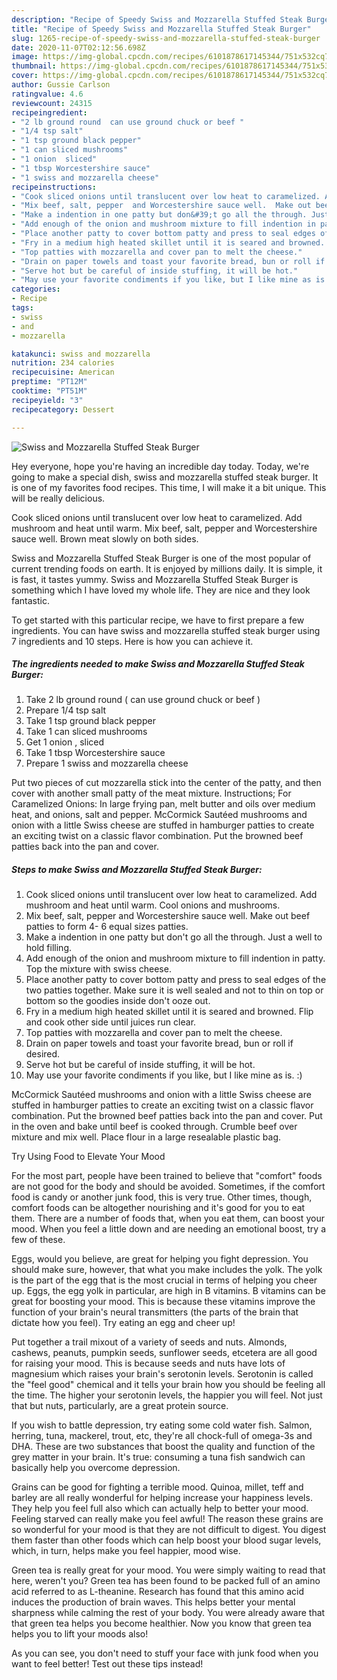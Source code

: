 ```yaml
---
description: "Recipe of Speedy Swiss and Mozzarella Stuffed Steak Burger"
title: "Recipe of Speedy Swiss and Mozzarella Stuffed Steak Burger"
slug: 1265-recipe-of-speedy-swiss-and-mozzarella-stuffed-steak-burger
date: 2020-11-07T02:12:56.698Z
image: https://img-global.cpcdn.com/recipes/6101878617145344/751x532cq70/swiss-and-mozzarella-stuffed-steak-burger-recipe-main-photo.jpg
thumbnail: https://img-global.cpcdn.com/recipes/6101878617145344/751x532cq70/swiss-and-mozzarella-stuffed-steak-burger-recipe-main-photo.jpg
cover: https://img-global.cpcdn.com/recipes/6101878617145344/751x532cq70/swiss-and-mozzarella-stuffed-steak-burger-recipe-main-photo.jpg
author: Gussie Carlson
ratingvalue: 4.6
reviewcount: 24315
recipeingredient:
- "2 lb ground round  can use ground chuck or beef "
- "1/4 tsp salt"
- "1 tsp ground black pepper"
- "1 can sliced mushrooms"
- "1 onion  sliced"
- "1 tbsp Worcestershire sauce"
- "1 swiss and mozzarella cheese"
recipeinstructions:
- "Cook sliced onions until translucent over low heat to caramelized. Add mushroom and heat until warm. Cool onions and mushrooms."
- "Mix beef, salt, pepper  and Worcestershire sauce well.  Make out beef patties to form 4- 6 equal sizes patties."
- "Make a indention in one patty but don&#39;t go all the through. Just a well to hold filling."
- "Add enough of the onion and mushroom mixture to fill indention in patty. Top the mixture with swiss cheese."
- "Place another patty to cover bottom patty and press to seal edges of the two patties together. Make sure it is well sealed and not to thin on top or bottom so the goodies inside don&#39;t ooze out."
- "Fry in a medium high heated skillet until it is seared and browned. Flip and cook other side until juices run clear."
- "Top patties with mozzarella and cover pan to melt the cheese."
- "Drain on paper towels and toast your favorite bread, bun or roll if desired."
- "Serve hot but be careful of inside stuffing, it will be hot."
- "May use your favorite condiments if you like, but I like mine as is. :)"
categories:
- Recipe
tags:
- swiss
- and
- mozzarella

katakunci: swiss and mozzarella 
nutrition: 234 calories
recipecuisine: American
preptime: "PT12M"
cooktime: "PT51M"
recipeyield: "3"
recipecategory: Dessert

---
```



![Swiss and Mozzarella Stuffed Steak Burger](https://img-global.cpcdn.com/recipes/6101878617145344/751x532cq70/swiss-and-mozzarella-stuffed-steak-burger-recipe-main-photo.jpg)

Hey everyone, hope you're having an incredible day today. Today, we're going to make a special dish, swiss and mozzarella stuffed steak burger. It is one of my favorites food recipes. This time, I will make it a bit unique. This will be really delicious.

Cook sliced onions until translucent over low heat to caramelized. Add mushroom and heat until warm. Mix beef, salt, pepper and Worcestershire sauce well. Brown meat slowly on both sides.

Swiss and Mozzarella Stuffed Steak Burger is one of the most popular of current trending foods on earth. It is enjoyed by millions daily. It is simple, it is fast, it tastes yummy. Swiss and Mozzarella Stuffed Steak Burger is something which I have loved my whole life. They are nice and they look fantastic.


To get started with this particular recipe, we have to first prepare a few ingredients. You can have swiss and mozzarella stuffed steak burger using 7 ingredients and 10 steps. Here is how you can achieve it.

<!--inarticleads1-->

##### The ingredients needed to make Swiss and Mozzarella Stuffed Steak Burger:

1. Take 2 lb ground round ( can use ground chuck or beef )
1. Prepare 1/4 tsp salt
1. Take 1 tsp ground black pepper
1. Take 1 can sliced mushrooms
1. Get 1 onion , sliced
1. Take 1 tbsp Worcestershire sauce
1. Prepare 1 swiss and mozzarella cheese


Put two pieces of cut mozzarella stick into the center of the patty, and then cover with another small patty of the meat mixture. Instructions; For Caramelized Onions: In large frying pan, melt butter and oils over medium heat, and onions, salt and pepper. McCormick Sautéed mushrooms and onion with a little Swiss cheese are stuffed in hamburger patties to create an exciting twist on a classic flavor combination. Put the browned beef patties back into the pan and cover. 

<!--inarticleads2-->

##### Steps to make Swiss and Mozzarella Stuffed Steak Burger:

1. Cook sliced onions until translucent over low heat to caramelized. Add mushroom and heat until warm. Cool onions and mushrooms.
1. Mix beef, salt, pepper  and Worcestershire sauce well.  Make out beef patties to form 4- 6 equal sizes patties.
1. Make a indention in one patty but don&#39;t go all the through. Just a well to hold filling.
1. Add enough of the onion and mushroom mixture to fill indention in patty. Top the mixture with swiss cheese.
1. Place another patty to cover bottom patty and press to seal edges of the two patties together. Make sure it is well sealed and not to thin on top or bottom so the goodies inside don&#39;t ooze out.
1. Fry in a medium high heated skillet until it is seared and browned. Flip and cook other side until juices run clear.
1. Top patties with mozzarella and cover pan to melt the cheese.
1. Drain on paper towels and toast your favorite bread, bun or roll if desired.
1. Serve hot but be careful of inside stuffing, it will be hot.
1. May use your favorite condiments if you like, but I like mine as is. :)


McCormick Sautéed mushrooms and onion with a little Swiss cheese are stuffed in hamburger patties to create an exciting twist on a classic flavor combination. Put the browned beef patties back into the pan and cover. Put in the oven and bake until beef is cooked through. Crumble beef over mixture and mix well. Place flour in a large resealable plastic bag. 

Try Using Food to Elevate Your Mood


For the most part, people have been trained to believe that "comfort" foods are not good for the body and should be avoided. Sometimes, if the comfort food is candy or another junk food, this is very true. Other times, though, comfort foods can be altogether nourishing and it's good for you to eat them. There are a number of foods that, when you eat them, can boost your mood. When you feel a little down and are needing an emotional boost, try a few of these.

Eggs, would you believe, are great for helping you fight depression. You should make sure, however, that what you make includes the yolk. The yolk is the part of the egg that is the most crucial in terms of helping you cheer up. Eggs, the egg yolk in particular, are high in B vitamins. B vitamins can be great for boosting your mood. This is because these vitamins improve the function of your brain's neural transmitters (the parts of the brain that dictate how you feel). Try eating an egg and cheer up!

Put together a trail mixout of a variety of seeds and nuts. Almonds, cashews, peanuts, pumpkin seeds, sunflower seeds, etcetera are all good for raising your mood. This is because seeds and nuts have lots of magnesium which raises your brain's serotonin levels. Serotonin is called the "feel good" chemical and it tells your brain how you should be feeling all the time. The higher your serotonin levels, the happier you will feel. Not just that but nuts, particularly, are a great protein source.

If you wish to battle depression, try eating some cold water fish. Salmon, herring, tuna, mackerel, trout, etc, they're all chock-full of omega-3s and DHA. These are two substances that boost the quality and function of the grey matter in your brain. It's true: consuming a tuna fish sandwich can basically help you overcome depression. 

Grains can be good for fighting a terrible mood. Quinoa, millet, teff and barley are all really wonderful for helping increase your happiness levels. They help you feel full also which can actually help to better your mood. Feeling starved can really make you feel awful! The reason these grains are so wonderful for your mood is that they are not difficult to digest. You digest them faster than other foods which can help boost your blood sugar levels, which, in turn, helps make you feel happier, mood wise.

Green tea is really great for your mood. You were simply waiting to read that here, weren't you? Green tea has been found to be packed full of an amino acid referred to as L-theanine. Research has found that this amino acid induces the production of brain waves. This helps better your mental sharpness while calming the rest of your body. You were already aware that that green tea helps you become healthier. Now you know that green tea helps you to lift your moods also!

As you can see, you don't need to stuff your face with junk food when you want to feel better! Test out  these tips  instead!

